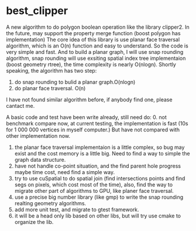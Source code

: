 # best_clipper
A new algorithm to do polygon boolean operation like the library clipper2. In the future, may support the property merge function (boost polygon has implementation)
The core idea of this library is use planar face traversal algorithm, which is an O(n) function and easy to understand. So the code is very simple and fast. And to build a planar graph, I will use snap rounding algorithm, snap rounding will use exsiting spatial index tree implementaion (boost geometry rtree), the time complexity is nearly O(nlogn).
Shortly speaking, the algorithm has two step:
1. do snap rounding to bulid a planar graph.O(nlogn)
2. do planar face traversal. O(n)

I have not found similar algorithm before, if anybody find one, please cantact me.

A basic code and test have been write already, still need do:
0. not benchmark compare now, at current testing, the implementation is fast (10s for 1 000 000 vertices in myself computer.) But have not compared with other implementation now.
1. the planar face traversal implementaion is a little complex, so bug may exist and the cost memory is a little big. Need to find a way to simple the graph data structure.
2. have not handle co-point situation, and the find parent hole progress maybe time cost, need find a simple way.
3. try to use cuSpatial to do spatial join (find intersections points and find segs on pixels, which cost most of the time), also, find the way to migrate other part of algorithms to GPU, like planer face traversal.
4. use a precise big number library (like gmp) to write the snap rounding realting geometry algorithms.
5. add more unit test, and migrate to gtest framework.
6. it will be a head only lib based on other libs, but will try use cmake to organize the lib.
